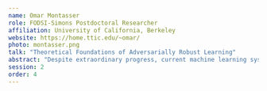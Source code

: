 ```yaml
---
name: Omar Montasser
role: FODSI-Simons Postdoctoral Researcher
affiliation: University of California, Berkeley
website: https://home.ttic.edu/~omar/
photo: montasser.png
talk: "Theoretical Foundations of Adversarially Robust Learning"
abstract: "Despite extraordinary progress, current machine learning systems have been shown to be brittle against adversarial examples: seemingly innocuous but carefully crafted perturbations of test examples that cause machine learning predictors to misclassify. Can we learn predictors robust to adversarial examples? and how? There has been much empirical interest in this major challenge in machine learning, and in this talk, we will present a theoretical perspective. We will illustrate the need to go beyond traditional approaches and principles, such as empirical (robust) risk minimization, and present new algorithmic ideas with stronger robust learning guarantees."
session: 2
order: 4
---
```

